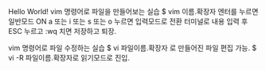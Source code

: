Hello World!
vim 명령어로 파일을 만들어보는 실습
$ vim 이름.확장자
엔터를 누르면 일반모드 ON
a 또는 i 또는 s 또는 o 누르면 입력모드로 전환
터미널로 내용 입력 후 ESC 누르고 :wq 치면 저장하고 퇴장.

vim 명령어로 파일 수정하는 실습
$ vi 파일이름.확장자 로 만들어진 파일 편집 가능.
$ vi -R 파일이름.확장자로 읽기모드로 진입.
